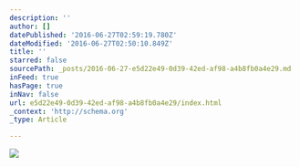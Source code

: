 ```yaml
---
description: ''
author: []
datePublished: '2016-06-27T02:59:19.780Z'
dateModified: '2016-06-27T02:50:10.849Z'
title: ''
starred: false
sourcePath: _posts/2016-06-27-e5d22e49-0d39-42ed-af98-a4b8fb0a4e29.md
inFeed: true
hasPage: true
inNav: false
url: e5d22e49-0d39-42ed-af98-a4b8fb0a4e29/index.html
_context: 'http://schema.org'
_type: Article

---
```

![](https://the-grid-user-content.s3-us-west-2.amazonaws.com/6a79fb9c-2b8d-4d3b-b9a3-960694c94fb9.png)